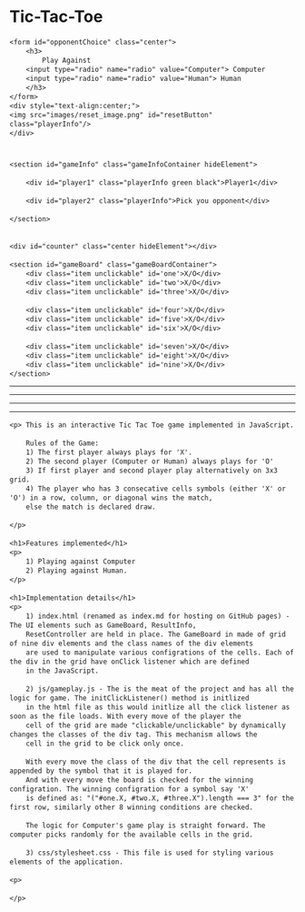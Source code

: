 <html lang="en" >

<head>
    <meta charset="UTF-8">
    <title>TicTacToe</title>
    <link rel="stylesheet" href="css/stylesheet.css">

</head>

<body>

<h1 class="center">
    Tic-Tac-Toe
</h1>

    <form id="opponentChoice" class="center">
        <h3>
            Play Against
        <input type="radio" name="radio" value="Computer"> Computer
        <input type="radio" name="radio" value="Human"> Human
        </h3>
    </form>
    <div style="text-align:center;">
    <img src="images/reset_image.png" id="resetButton" class="playerInfo"/>
    </div>

<h1>
    <div id="gameResult" class="center"></div>
</h1>

<div class="mainContainer">

    <section id="gameInfo" class="gameInfoContainer hideElement">

        <div id="player1" class="playerInfo green black">Player1</div>

        <div id="player2" class="playerInfo">Pick you opponent</div>

    </section>


    <div id="counter" class="center hideElement"></div>

    <section id="gameBoard" class="gameBoardContainer">
        <div class="item unclickable" id='one'>X/O</div>
        <div class="item unclickable" id='two'>X/O</div>
        <div class="item unclickable" id='three'>X/O</div>

        <div class="item unclickable" id='four'>X/O</div>
        <div class="item unclickable" id='five'>X/O</div>
        <div class="item unclickable" id='six'>X/O</div>

        <div class="item unclickable" id='seven'>X/O</div>
        <div class="item unclickable" id='eight'>X/O</div>
        <div class="item unclickable" id='nine'>X/O</div>
    </section>


</div>

<div>
    <hr>
    <hr>
    <hr>
    <hr>

    <p> This is an interactive Tic Tac Toe game implemented in JavaScript.

        Rules of the Game:
        1) The first player always plays for 'X'.
        2) The second player (Computer or Human) always plays for 'O'
        3) If first player and second player play alternatively on 3x3 grid.
        4) The player who has 3 consecative cells symbols (either 'X' or 'O') in a row, column, or diagonal wins the match,
        else the match is declared draw.

    </p>

    <h1>Features implemented</h1>
    <p>
        1) Playing against Computer
        2) Playing against Human.
    </p>

    <h1>Implementation details</h1>
    <p>
        1) index.html (renamed as index.md for hosting on GitHub pages) - The UI elements such as GameBoard, ResultInfo,
        ResetController are held in place. The GameBoard in made of grid of nine div elements and the class names of the div elements
        are used to manipulate various configrations of the cells. Each of the div in the grid have onClick listener which are defined
        in the JavaScript.

        2) js/gameplay.js - The is the meat of the project and has all the logic for game. The initClickListener() method is initlized
        in the html file as this would initlize all the click listener as soon as the file loads. With every move of the player the
        cell of the grid are made "clickable/unclickable" by dynamically changes the classes of the div tag. This mechanism allows the
        cell in the grid to be click only once.

        With every move the class of the div that the cell represents is appended by the symbol that it is played for.
        And with every move the board is checked for the winning configration. The winning configration for a symbol say 'X'
        is defined as: "("#one.X, #two.X, #three.X").length === 3" for the first row, similarly other 8 winning conditions are checked.

        The logic for Computer's game play is straight forward. The computer picks randomly for the available cells in the grid.

        3) css/stylesheet.css - This file is used for styling various elements of the application.

    <p>

    </p>

</div>

<script src='https://cdnjs.cloudflare.com/ajax/libs/jquery/3.2.1/jquery.min.js'></script>


<script  src="js/gameplay.js"></script>
<script>
    initClickListners(event)
</script>


</body>

</html>
